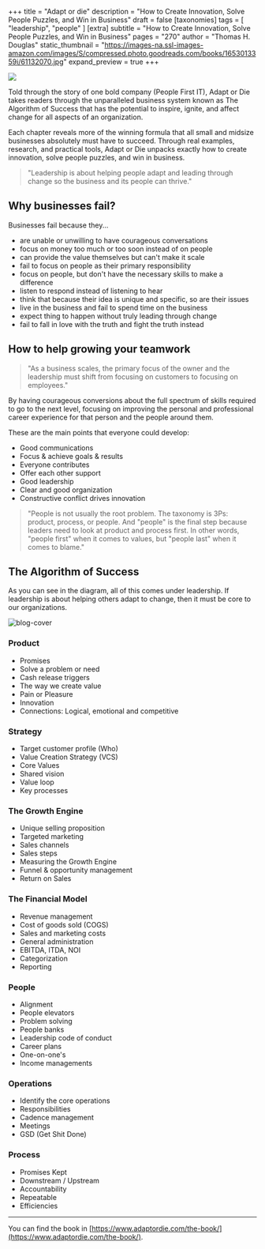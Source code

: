 +++
title = "Adapt or die"
description = "How to Create Innovation, Solve People Puzzles, and Win in Business"
draft = false
[taxonomies]
tags = [ "leadership", "people" ]
[extra]
subtitle = "How to Create Innovation, Solve People Puzzles, and Win in Business"
pages = "270"
author = "Thomas H. Douglas"
static_thumbnail = "https://images-na.ssl-images-amazon.com/images/S/compressed.photo.goodreads.com/books/1653013359i/61132070.jpg"
expand_preview = true
+++

<img border="0" src="https://images-na.ssl-images-amazon.com/images/S/compressed.photo.goodreads.com/books/1653013359i/61132070.jpg" >

Told through the story of one bold company (People First IT), Adapt or Die takes readers through the unparalleled business system known as The Algorithm of Success that has the potential to inspire, ignite, and affect change for all aspects of an organization.

<!-- more -->

Each chapter reveals more of the winning formula that all small and midsize businesses absolutely must have to succeed. Through real examples, research, and practical tools, Adapt or Die unpacks exactly how to create innovation, solve people puzzles, and win in business.

> "Leadership is about helping people adapt and leading through change so the business and its people can thrive."

## Why businesses fail?

Businesses fail because they...

- are unable or unwilling to have courageous conversations
- focus on money too much or too soon instead of on people
- can provide the value themselves but can't make it scale
- fail to focus on people as their primary responsibility
- focus on people, but don't have the necessary skills to make a difference
- listen to respond instead of listening to hear
- think that because their idea is unique and specific, so are their issues
- live in the business and fail to spend time on the business
- expect thing to happen without truly leading through change
- fail to fall in love with the truth and fight the truth instead

## How to help growing your teamwork

> "As a business scales, the primary focus of the owner and the leadership must shift from focusing on customers to focusing on employees."

By having courageous conversions about the full spectrum of skills required to go to the next level, focusing on improving the personal and professional career experience for that person and the people around them. 

These are the main points that everyone could develop:

- Good communications
- Focus & achieve goals & results
- Everyone contributes
- Offer each other support
- Good leadership
- Clear and good organization
- Constructive conflict drives innovation

> "People is not usually the root problem. The taxonomy is 3Ps: product, process, or people. And "people" is the final step because leaders need to look at product and process first. In other words, "people first" when it comes to values, but "people last" when it comes to blame."

## The Algorithm of Success

As you can see in the diagram, all of this comes under leadership. If leadership is about helping others adapt to change, then it must be core to our organizations.

![blog-cover](/images/readings/2023-02-26/aos-leadership.jpg)

### Product

- Promises
- Solve a problem or need
- Cash release triggers
- The way we create value
- Pain or Pleasure
- Innovation
- Connections: Logical, emotional and competitive

### Strategy

- Target customer profile (Who)
- Value Creation Strategy (VCS)
- Core Values
- Shared vision
- Value loop
- Key processes

### The Growth Engine

- Unique selling proposition
- Targeted marketing
- Sales channels
- Sales steps
- Measuring the Growth Engine
- Funnel & opportunity management
- Return on Sales

### The Financial Model

- Revenue management
- Cost of goods sold (COGS)
- Sales and marketing costs
- General administration
- EBITDA, ITDA, NOI
- Categorization
- Reporting

### People

- Alignment
- People elevators
- Problem solving
- People banks
- Leadership code of conduct
- Career plans
- One-on-one's
- Income managements

### Operations

- Identify the core operations
- Responsibilities
- Cadence management
- Meetings
- GSD (Get Shit Done)

### Process

- Promises Kept
- Downstream / Upstream
- Accountability
- Repeatable
- Efficiencies

--- 

You can find the book in [https://www.adaptordie.com/the-book/](https://www.adaptordie.com/the-book/).